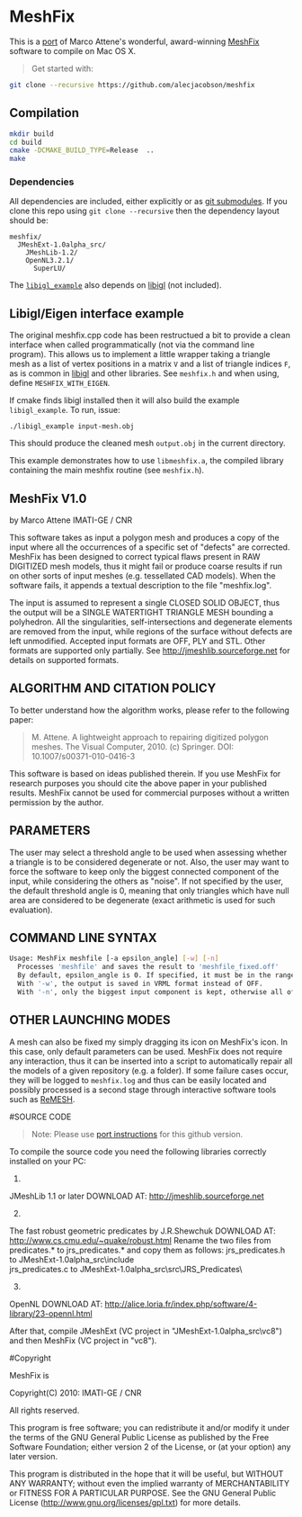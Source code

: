 # MeshFix

This is a [port](http://www.alecjacobson.com/weblog/?p=2887) of Marco Attene's
wonderful, award-winning [MeshFix](http://sourceforge.net/projects/meshfix/)
software to compile on Mac OS X.

> Get started with:
>
```bash
git clone --recursive https://github.com/alecjacobson/meshfix
```

## Compilation

```bash
mkdir build
cd build
cmake -DCMAKE_BUILD_TYPE=Release  ..
make
```

### Dependencies

All dependencies are included, either explicitly or as [git
submodules](https://git-scm.com/docs/git-submodule). If you clone this repo
using `git clone --recursive` then the dependency layout should be:

    meshfix/
      JMeshExt-1.0alpha_src/
        JMeshLib-1.2/
        OpenNL3.2.1/
          SuperLU/

The [`libigl_example`](#libigleigen-interface-example) also depends on
[libigl](libigl.github.io/libigl/) (not included).

## Libigl/Eigen interface example

The original meshfix.cpp code has been restructued a bit to provide a clean
interface when called programmatically (not via the command line program). This
allows us to implement a little wrapper taking a triangle mesh as a list of
vertex positions in a matrix `V` and a list of triangle indices `F`, as is
common in [libigl](libigl.github.io/libigl/) and  other libraries. See
`meshfix.h` and when using, define `MESHFIX_WITH_EIGEN`.

If cmake finds libigl installed then it will also build the example
`libigl_example`. To run, issue:

    ./libigl_example input-mesh.obj

This should produce the cleaned mesh `output.obj` in the current directory.

This example demonstrates how to use `libmeshfix.a`, the compiled library
containing the main meshfix routine (see `meshfix.h`).


## MeshFix V1.0
by Marco Attene
IMATI-GE / CNR

This software takes as input a polygon mesh and produces a copy of the input
where all the occurrences of a specific set of "defects" are corrected. MeshFix
has been designed to correct typical flaws present in RAW DIGITIZED mesh
models, thus it might fail or produce coarse results if run on other sorts of
input meshes (e.g. tessellated CAD models). When the software fails, it appends
a textual description to the file "meshfix.log".

The input is assumed to represent a single CLOSED SOLID OBJECT, thus the output
will be a SINGLE WATERTIGHT TRIANGLE MESH bounding a polyhedron. All the
singularities, self-intersections and degenerate elements are removed from the
input, while regions of the surface without defects are left unmodified.
Accepted input formats are OFF, PLY and STL. Other formats are supported only
partially. See http://jmeshlib.sourceforge.net for details on supported
formats.

## ALGORITHM AND CITATION POLICY
To better understand how the algorithm works, please refer to the following
paper:

> M. Attene.
> A lightweight approach to repairing digitized polygon meshes.
> The Visual Computer, 2010. (c) Springer. DOI: 10.1007/s00371-010-0416-3

This software is based on ideas published therein. If you use MeshFix for
research purposes you should cite the above paper in your published results.
MeshFix cannot be used for commercial purposes without a written permission by
the author.

## PARAMETERS
The user may select a threshold angle to be used when assessing whether a triangle is to be considered degenerate or not. Also, the user may want to force the software to keep only the biggest connected component of the input, while considering the others as "noise". If not specified by the user, the default threshold angle is 0, meaning that only triangles which have null area are considered to be degenerate (exact arithmetic is used for such evaluation).

## COMMAND LINE SYNTAX
```bash
Usage: MeshFix meshfile [-a epsilon_angle] [-w] [-n]
  Processes 'meshfile' and saves the result to 'meshfile_fixed.off'
  By default, epsilon_angle is 0. If specified, it must be in the range (0 - 2) degrees.
  With '-w', the output is saved in VRML format instead of OFF.
  With '-n', only the biggest input component is kept, otherwise all of them are used.
```

## OTHER LAUNCHING MODES
A mesh can also be fixed my simply dragging its icon on MeshFix's icon. In this
case, only default parameters can be used.  MeshFix does not require any
interaction, thus it can be inserted into a script to automatically repair all
the models of a given repository (e.g. a folder). If some failure cases occur,
they will be logged to `meshfix.log` and thus can be easily located and
possibly processed is a second stage through interactive software tools such as
[ReMESH](http://remesh.sourceforge.net).


#SOURCE CODE

> Note: Please use [port
> instructions](http://www.alecjacobson.com/weblog/?p=2887) for this github
> version.

To compile the source code you need the following libraries correctly installed on your PC:

1)
JMeshLib 1.1 or later
DOWNLOAD AT: http://jmeshlib.sourceforge.net

2)
The fast robust geometric predicates by J.R.Shewchuk
DOWNLOAD AT: http://www.cs.cmu.edu/~quake/robust.html
Rename the two files from predicates.* to jrs_predicates.* and copy them as follows:
jrs_predicates.h to JMeshExt-1.0alpha_src\include\
jrs_predicates.c to JMeshExt-1.0alpha_src\src\JRS_Predicates\

3)
OpenNL
DOWNLOAD AT: http://alice.loria.fr/index.php/software/4-library/23-opennl.html

After that, compile JMeshExt (VC project in "JMeshExt-1.0alpha_src\vc8") and
then MeshFix (VC project in "vc8").

#Copyright

MeshFix is

Copyright(C) 2010: IMATI-GE / CNR                                       

All rights reserved.                                                      

This program is free software; you can redistribute it and/or modify it under
the terms of the GNU General Public License as published by the Free Software
Foundation; either version 2 of the License, or (at your option) any later
version.                                       

This program is distributed in the hope that it will be useful, but WITHOUT ANY
WARRANTY; without even the implied warranty of MERCHANTABILITY or FITNESS FOR A
PARTICULAR PURPOSE. See the GNU General Public License
(http://www.gnu.org/licenses/gpl.txt) for more details.                                                         
